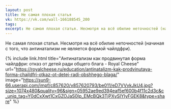 ```yaml
---
layout: post
title: Не самая плохая статья
vk: https://vk.com/wall-166188545_200
tags: 
excerpt: Не самая плохая статья. Несмотря на всё обилие неточностей (начиная с того, что антинатализм не является формой чайлдфри).
---
```

Не самая плохая статья. Несмотря на всё обилие неточностей (начиная с того, что антинатализм не является формой чайлдфри).

{% include link.html title="Антинатализм как продвинутая форма чайлдфри: отказ от детей ради общего блага - Royal Сheese" url="https://royalcheese.ru/education/antinatalizm-kak-prodvinutaya-forma-chajldfri-otkaz-ot-detej-radi-obshhego-blaga/" image="https://sun9-66.userapi.com/impf/c857620/v857620793/be011/eD7VVvkJkU4.jpg?size=1074x480&quality=96&sign=05952ae9ed394eaf5ef600b4f11c2d3c&c_uniq_tag=Y0dCxXwt1CxGZOJaS0Ip_EMcBQk3TjPXySIYIyFGEK8&type=share" %}